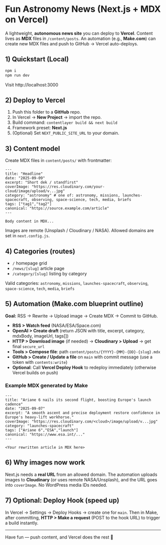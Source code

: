 # Fun Astronomy News (Next.js + MDX on Vercel)

A lightweight, **autonomous news site** you can deploy to **Vercel**. Content lives as **MDX** files in `/content/posts`. 
An automation (e.g., **Make.com**) can create new MDX files and push to GitHub → Vercel auto-deploys.

## 1) Quickstart (Local)
```bash
npm i
npm run dev
```
Visit http://localhost:3000

## 2) Deploy to Vercel
1. Push this folder to a **GitHub** repo.
2. In Vercel → **New Project** → import the repo.
3. Build command: `contentlayer build && next build`
4. Framework preset: **Next.js**
5. (Optional) Set `NEXT_PUBLIC_SITE_URL` to your domain.

## 3) Content model
Create MDX files in `content/posts/` with frontmatter:
```mdx
---
title: "Headline"
date: "2025-09-09"
excerpt: "Short dek / standfirst"
coverImage: "https://res.cloudinary.com/your-cloud/image/upload/v...jpg"
category: "astronomy" # one of: astronomy, missions, launches-spacecraft, observing, space-science, tech, media, briefs
tags: ["tag1","tag2"]
canonical: "https://source.example.com/article"
---

Body content in MDX...
```

Images are remote (Unsplash / Cloudinary / NASA). Allowed domains are set in `next.config.js`.

## 4) Categories (routes)
- `/` homepage grid
- `/news/[slug]` article page
- `/category/[slug]` listing by category

Valid categories: `astronomy`, `missions`, `launches-spacecraft`, `observing`, `space-science`, `tech`, `media`, `briefs`

## 5) Automation (Make.com blueprint outline)
**Goal:** RSS → Rewrite → Upload image → Create MDX → Commit to GitHub.
- **RSS > Watch feed** (NASA/ESA/Space.com)
- **OpenAI > Create draft** (return JSON with title, excerpt, category, mdxBody, imageUrl, tags[])
- **HTTP > Download image** (if needed) → **Cloudinary > Upload** → get final `secure_url`
- **Tools > Compose file**: path `content/posts/{YYYY}-{MM}-{DD}-{slug}.mdx`
- **GitHub > Create / Update a file** on `main` with commit message (use a token with `contents:write`)
- **Optional**: Call **Vercel Deploy Hook** to redeploy immediately (otherwise Vercel builds on push)

### Example MDX generated by Make
```mdx
---
title: "Ariane 6 nails its second flight, boosting Europe's launch cadence"
date: "2025-09-07"
excerpt: "A smooth ascent and precise deployment restore confidence in Europe's heavy-lift workhorse."
coverImage: "https://res.cloudinary.com/<cloud>/image/upload/v...jpg"
category: "launches-spacecraft"
tags: ["Ariane 6","ESA","launch"]
canonical: "https://www.esa.int/..."
---

<Your rewritten article in MDX here>
```

## 6) Why images now work
Next.js needs a **real URL** from an allowed domain. The automation uploads images to **Cloudinary** (or uses remote NASA/Unsplash), and the URL goes into `coverImage`. No WordPress media IDs needed.

## 7) Optional: Deploy Hook (speed up)
In Vercel → Settings → Deploy Hooks → create one for `main`.
Then in Make, after committing, **HTTP > Make a request** (POST to the hook URL) to trigger a build instantly.

---

Have fun — push content, and Vercel does the rest 🚀
